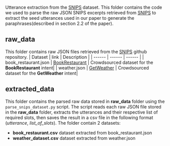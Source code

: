 Utterance extraction from the [SNIPS][snips] dataset.  This folder contains the code we used to parse the raw JSON SNIPS excerpts retrieved from [SNIPS][snips] to extract the seed utterances used in our paper to generate the paraphrases(described in section 2.2 of the paper).


## raw_data
This folder contains raw JSON files retrieved from the  [SNIPS][snips] github repository.
| Dataset | link | Description |
| ------ | ------ | ------ |
| book_restaurant.json | [BookRestaurant][book-rest-url] | Crowdsourced dataset for the **BookRestaurant** intent|
| weather.json | [GetWeather][weather-url] | Crowdsourced dataset for the **GetWeather** intent|

## extracted_data
This folder contains the parsed raw data stored in **raw_data** folder using the  `parse_snips_dataset.py` script. The script reads each raw JSON file stored in the **raw_data** folder, extracts the utterances and their respective list of required slots, then saves the result in a csv file in the following format (*utterance*, *list_of_slots*).
The folder contain 2 datasets:
- **book_restaurant.csv** dataset extracted from book_restaurant.json
- **weather_dataset.csv** dataset extracted from weather.json


[snips]: <https://github.com/sonos/nlu-benchmark/tree/master/2017-06-custom-intent-engines>
[book-rest-url]: <https://github.com/sonos/nlu-benchmark/blob/master/2017-06-custom-intent-engines/BookRestaurant/train_BookRestaurant.json>
[weather-url]: <https://github.com/sonos/nlu-benchmark/blob/master/2017-06-custom-intent-engines/GetWeather/train_GetWeather.json>